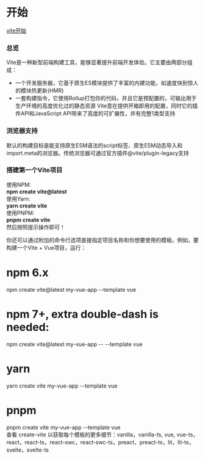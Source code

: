 # 开始
[vite开始](https://cn.vitejs.dev/guide/)
### 总览
Vite是一种新型前端构建工具，能够显著提升前端开发体验。它主要由两部分组成：
* 一个开发服务器，它基于原生ES模块提供了丰富的内建功能，如速度快到惊人的模块热更新(HMR)
* 一套构建指令，它使用Rollup打包你的代码，并且它是预配置的，可输出用于生产环境的高度优化过的静态资源
Vite意在提供开箱即用的配置，同时它的插件API和JavaScript API带来了高度的可扩展性，并有完整1类型支持
### 浏览器支持
默认的构建目标是能支持原生ESM语法的script标签、原生ESM动态导入和import.meta的浏览器。传统浏览器可通过官方插件@vite/plugin-legacy支持
### 搭建第一个Vite项目

使用NPM:
<br/>
**npm create vite@latest**
<br/>
使用Yarn:
<br/>
**yarn create vite**
<br/>
使用PNPM:
<br/>
**pnpm create vite**
<br/>
然后按照提示操作即可！
<br/>

你还可以通过附加的命令行选项直接指定项目名称和你想要使用的模板。例如，要构建一个Vite + Vue项目，运行：
<br/>
# npm 6.x
npm create vite@latest my-vue-app --template vue

# npm 7+, extra double-dash is needed:
npm create vite@latest my-vue-app -- --template vue

# yarn
yarn create vite my-vue-app --template vue

# pnpm
pnpm create vite my-vue-app --template vue
<br/>
查看 create-vite 以获取每个模板的更多细节：vanilla，vanilla-ts, vue, vue-ts，react，react-ts，react-swc，react-swc-ts，preact，preact-ts，lit，lit-ts，svelte，svelte-ts